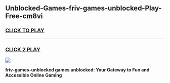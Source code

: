 
## Unblocked-Games-friv-games-unblocked-Play-Free-cm8vi
<h3>
<a href="https://premium76.site?title=friv-games-unblocked&ref=18A1">CLICK TO PLAY</a></h3>
<hr>

<h3>
<a href="https://premium76.site?title=friv-games-unblocked&ref=18A1">CLICK 2 PLAY</a>
  
</h3>

<a href="https://premium76.site?title=friv-games-unblocked&ref=18A1"><img src="https://clearcache.store/games.png"></a>


**friv-games-unblocked games unblocked: Your Gateway to Fun and Accessible Online Gaming**
